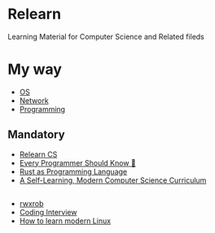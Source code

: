 # Relearn
Learning Material for Computer Science and Related fileds


# My way
* [OS](https://github.com/esmaeelE/OS)
* [Network](https://github.com/esmaeelE/network)
* [Programming](https://github.com/esmaeelE/Programming)

## Mandatory
* [Relearn CS](https://github.com/esmaeelE/CSrelearn)
* [Every Programmer Should Know 🤔](https://github.com/kamranahmedse/every-programmer-should-know)
* [Rust as Programming Language](https://github.com/esmaeelE/rust_learn)
* [A Self-Learning, Modern Computer Science Curriculum](https://github.com/esmaeelE/CSrelearn)


##
* [rwxrob](https://yt.artemislena.eu/channel/UCs2Kaw3Soa63cJq3H0VA7og/playlists?continuation=4qmFsgJ4EhhVQ3MyS2F3M1NvYTYzY0pxM0gwVkE3b2caKkVnbHdiR0Y1YkdsemRITVlCQ0FCTUFFNEFlb0RCME5uVGtSUmFsRSUzRJoCL2Jyb3dzZS1mZWVkVUNzMkthdzNTb2E2M2NKcTNIMFZBN29ncGxheWxpc3RzMTA0)
* [Coding Interview](https://github.com/jwasham/coding-interview-university)
* [How to learn modern Linux](https://github.com/esmaeelE/How_to_learn_modern_Linux)
